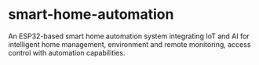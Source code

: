 # smart-home-automation
An ESP32-based smart home automation system integrating IoT and AI for intelligent home management, environment and remote monitoring, access control with automation capabilities.  
